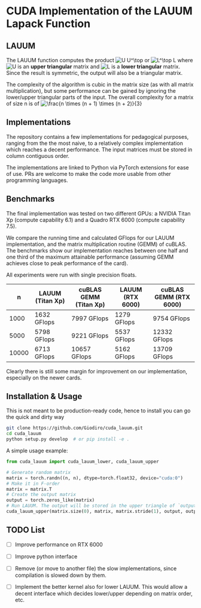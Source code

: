 # CUDA Implementation of the LAUUM Lapack Function

## LAUUM

The LAUUM function computes the product ![U U^\top](https://latex.codecogs.com/svg.latex?\inline&space;U&space;U^\top) or 
![L^\top L](https://latex.codecogs.com/svg.latex?\inline&space;L^\top&space;L) where ![U](https://latex.codecogs.com/svg.latex?\inline&space;U) is an **upper triangular** matrix and 
![L](https://latex.codecogs.com/svg.latex?\inline&space;L) is a **lower triangular** matrix. Since the result is symmetric, the output will also be a triangular matrix.

The complexity of the algorithm is cubic in the matrix size (as with all matrix multiplication), but some performance can be gained
by ignoring the lower/upper triangular parts of the input. The overall complexity for a matrix of size n is of 
![\frac{n \times (n + 1) \times (n + 2)}{3}](https://latex.codecogs.com/svg.latex?\frac{n&space;\times&space;(n&space;&plus;&space;1)&space;\times&space;(n&space;&plus;&space;2)}{3})

## Implementations

The repository contains a few implementations for pedagogical purposes, ranging from the the most naive, 
to a relatively complex implementation which reaches a decent performance. The input matrices must be stored in column contiguous order.

The implementations are linked to Python via PyTorch extensions for ease of use. 
PRs are welcome to make the code more usable from other programming languages.


## Benchmarks

The final implementation was tested on two different GPUs: a NVIDIA Titan Xp (compute capability 6.1) 
and a Quadro RTX 6000 (compute capability 7.5).

We compare the running time and calculated GFlops for our LAUUM implementation, and the matrix multiplication routine (GEMM) of cuBLAS.
The benchmarks show our implementation reaches between one half and one third of the maximum attainable performance (assuming GEMM achieves close to peak performance of the card).

All experiments were run with single precision floats.

| n | LAUUM (Titan Xp) | cuBLAS GEMM (Titan Xp) | LAUUM (RTX 6000) | cuBLAS GEMM (RTX 6000) |
| - | ---------------- | ---------------------- | ---------------- | ---------------------- |
| 1000  | 1632 GFlops  | 7997 GFlops  | 1279 GFlops | 9754 GFlops  |
| 5000  | 5798 GFlops  | 9221 GFlops  | 5537 GFlops | 12332 GFlops |
| 10000 | 6713 GFlops  | 10657 GFlops | 5162 GFlops | 13709 GFlops |

Clearly there is still some margin for improvement on our implementation, especially on the newer cards.


## Installation & Usage

This is not meant to be production-ready code, hence to install you can go the quick and dirty way

```bash
git clone https://github.com/Giodiro/cuda_lauum.git
cd cuda_lauum
python setup.py develop  # or pip install -e .
```

A simple usage example:
```python
from cuda_lauum import cuda_lauum_lower, cuda_lauum_upper

# Generate random matrix
matrix = torch.randn((n, n), dtype=torch.float32, device="cuda:0")
# Make it in F-order
matrix = matrix.T
# Create the output matrix
output = torch.zeros_like(matrix)
# Run LAUUM. The output will be stored in the upper triangle of `output`.
cuda_lauum_upper(matrix.size(0), matrix, matrix.stride(1), output, output.stride(1))
```


## TODO List

 - [ ] Improve performance on RTX 6000
 - [ ] Improve python interface
 - [ ] Remove (or move to another file) the slow implementations, since compilation is slowed down by them.
 - [ ] Implement the better kernel also for lower LAUUM. This would allow a decent interface which decides lower/upper depending on matrix order, etc.

 
